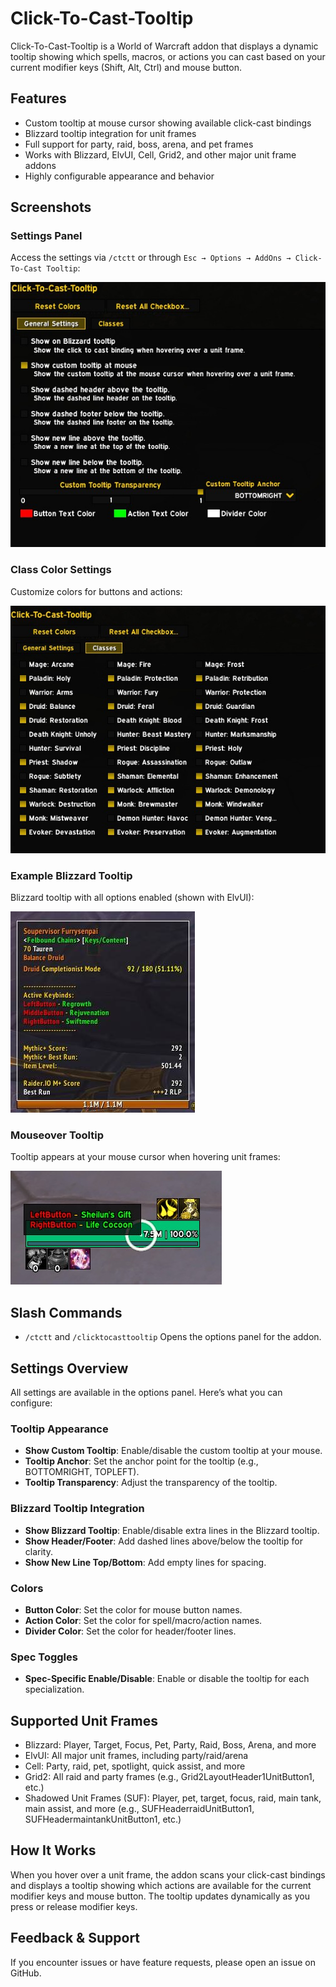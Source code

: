 # Click-To-Cast-Tooltip

Click-To-Cast-Tooltip is a World of Warcraft addon that displays a dynamic tooltip showing which spells, macros, or actions you can cast based on your current modifier keys (Shift, Alt, Ctrl) and mouse button.

## Features

- Custom tooltip at mouse cursor showing available click-cast bindings
- Blizzard tooltip integration for unit frames
- Full support for party, raid, boss, arena, and pet frames
- Works with Blizzard, ElvUI, Cell, Grid2, and other major unit frame addons
- Highly configurable appearance and behavior

## Screenshots

### Settings Panel

Access the settings via `/ctctt` or through `Esc → Options → AddOns → Click-To-Cast Tooltip`:

![Settings Panel](assets/settings.jpg)

### Class Color Settings

Customize colors for buttons and actions:

![Class Color Settings](assets/settings_classes.jpg)

### Example Blizzard Tooltip

Blizzard tooltip with all options enabled (shown with ElvUI):

![Example Blizzard Tooltip](assets/example_tooltip.jpg)

### Mouseover Tooltip

Tooltip appears at your mouse cursor when hovering unit frames:

![Mouseover Tooltip](assets/example_mouseover_tooltip.jpg)

## Slash Commands

- `/ctctt` and `/clicktocasttooltip`
  Opens the options panel for the addon.

## Settings Overview

All settings are available in the options panel. Here’s what you can configure:

### Tooltip Appearance

- **Show Custom Tooltip**: Enable/disable the custom tooltip at your mouse.
- **Tooltip Anchor**: Set the anchor point for the tooltip (e.g., BOTTOMRIGHT, TOPLEFT).
- **Tooltip Transparency**: Adjust the transparency of the tooltip.

### Blizzard Tooltip Integration

- **Show Blizzard Tooltip**: Enable/disable extra lines in the Blizzard tooltip.
- **Show Header/Footer**: Add dashed lines above/below the tooltip for clarity.
- **Show New Line Top/Bottom**: Add empty lines for spacing.

### Colors

- **Button Color**: Set the color for mouse button names.
- **Action Color**: Set the color for spell/macro/action names.
- **Divider Color**: Set the color for header/footer lines.

### Spec Toggles

- **Spec-Specific Enable/Disable**: Enable or disable the tooltip for each specialization.

## Supported Unit Frames

- Blizzard: Player, Target, Focus, Pet, Party, Raid, Boss, Arena, and more
- ElvUI: All major unit frames, including party/raid/arena
- Cell: Party, raid, pet, spotlight, quick assist, and more
- Grid2: All raid and party frames (e.g., Grid2LayoutHeader1UnitButton1, etc.)
- Shadowed Unit Frames (SUF): Player, pet, target, focus, raid, main tank, main assist, and more (e.g., SUFHeaderraidUnitButton1, SUFHeadermaintankUnitButton1, etc.)

## How It Works

When you hover over a unit frame, the addon scans your click-cast bindings and displays a tooltip showing which actions are available for the current modifier keys and mouse button. The tooltip updates dynamically as you press or release modifier keys.

## Feedback & Support

If you encounter issues or have feature requests, please open an issue on GitHub.
